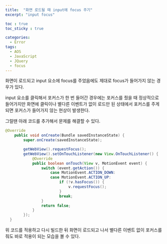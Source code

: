 ```yaml
---
title:  "화면 로드될 때 input에 focus 주기"
excerpt: "input focus"

toc : true
toc_sticky : true

categories:
  - Error
tags: 
  - AOS
  - JavaScript
  - JQuery
  - focus
---
```



화면이 로드되고 input 요소에 focus를 주었음에도 제대로 focus가 들어가지 않는 경우가 있다.

input 요소를 클릭해서 포커스가 한 번 들어간 경우에는 포커스를 줬을 때 정상적으로 들어가지만 화면에 클릭이나 별다른 이벤트가 없이 로드만 된 상태에서 포커스를 주게 되면 포커스가 들어가지 않는 현상이 발생한다.

그럴땐 아래 코드를 추가해서 문제를 해결할 수 있다.


```java
@Override
	public void onCreate(Bundle savedInstanceState) {
		super.onCreate(savedInstanceState);

		getWebView().requestFocus();
		getWebView().setOnTouchListener(new View.OnTouchListener() {
			@Override
			public boolean onTouch(View v, MotionEvent event) {
				switch (event.getAction()) {
					case MotionEvent.ACTION_DOWN:
					case MotionEvent.ACTION_UP:
						if (!v.hasFocus()) {
							v.requestFocus();
						}
						break;
				}
				return false;
			}
		});
  }
```

위 코드를 적용하고 다시 빌드한 뒤 화면이 로드되고 나서 별다른 이벤트 없이 포커스를 줘도 바로 적용이 되는 모습을 볼 수 있다.

